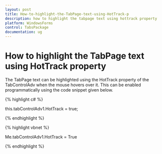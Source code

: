 ```yaml
---
layout: post
title: How-to-highlight-the-TabPage-text-using-HotTrack-p
description: how to highlight the tabpage text using hottrack property
platform: WindowsForms
control: TabsPackage
documentation: ug
---
```


# How to highlight the TabPage text using HotTrack property

The TabPage text can be highlighted using the HotTrack property of the TabControlAdv when the mouse hovers over it. This can be enabled programmatically using the code snippet given below.

{% highlight c# %}

this.tabControlAdv1.HotTrack = true;

{% endhighlight %}

{% highlight vbnet %}

Me.tabControlAdv1.HotTrack = True

{% endhighlight %}

